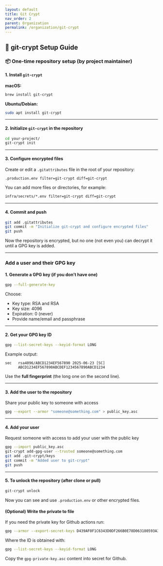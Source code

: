 ```yaml
---
layout: default
title: Git Crypt
nav_order: 2
parent: Organization
permalink: /organization/git-crypt
---
```


## 🔐 git-crypt Setup Guide

### 📦 One-time repository setup (by project maintainer)

#### 1. Install `git-crypt`

**macOS:**

```bash
brew install git-crypt
```

**Ubuntu/Debian:**

```bash
sudo apt install git-crypt
```

---

#### 2. Initialize `git-crypt` in the repository

```bash
cd your-project/
git-crypt init
```

---

#### 3. Configure encrypted files

Create or edit a `.gitattributes` file in the root of your repository:

```bash
.production.env filter=git-crypt diff=git-crypt
```

You can add more files or directories, for example:

```bash
infra/secrets/*.env filter=git-crypt diff=git-crypt
```

---

#### 4. Commit and push

```bash
git add .gitattributes
git commit -m "Initialize git-crypt and configure encrypted files"
git push
```

Now the repository is encrypted, but no one (not even you) can decrypt it until a GPG key is added.

---

### Add a user and their GPG key

#### 1. Generate a GPG key (if you don’t have one)

```bash
gpg --full-generate-key
```

Choose:

* Key type: RSA and RSA
* Key size: 4096
* Expiration: 0 (never)
* Provide name/email and passphrase

---

#### 2. Get your GPG key ID

```bash
gpg --list-secret-keys --keyid-format LONG
```

Example output:

```
sec   rsa4096/ABCD1234EF567890 2025-06-23 [SC]
      ABCD1234EF567890ABCDEF1234567890ABCD1234
```

Use the **full fingerprint** (the long one on the second line).

---

#### 3. Add the user to the repository

Share your public key to someone with access

```bash
gpg --export --armor "someone@something.com" > public_key.asc
```

---

#### 4. Add your user

Request someone with access to add your user with the public key

```bash
gpg --import public_key.asc
git-crypt add-gpg-user --trusted someone@something.com
git add .git-crypt/keys
git commit -m "Added user to git-crypt"
git push
```

---

#### 5. To unlock the repository (after clone or pull)

```bash
git-crypt unlock
```

Now you can see and use `.production.env` or other encrypted files.

#### (Optional) Write the private to file

If you need the private key for Github actions run:

```bash
gpg --armor --export-secret-keys D439AF0F1C6343D0DF266B0E78D063180593A3BB > gpg-private-key.asc
```

Where the ID is obtained with:
```bash
gpg --list-secret-keys --keyid-format LONG
```

Copy the `gpg-private-key.asc` content into secret for Github.

